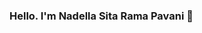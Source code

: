 ### Hello. I'm Nadella Sita Rama Pavani 👋

<!--
**PAVANINADELLA/PAVANINADELLA** is a ✨ _special_ ✨ repository because its `README.md` (this file) appears on your GitHub profile.

Here are some ideas to get you started:

- 🔭 I’m currently working as an Full-Stack Develoer Intern at Fourbrick Technology.
- 🌱 I’m currently learning more and more about Data Science.
- 👯 I’m looking to collaborate on Social Media.
- 🤔 I’m looking for help with Data Professionals.
- 💬 Ask me about anything related to Mechanical Engineering as well as Data Science.
- 📫 How to reach me: mail i'd : pavaninadella97
- 😄 Pronouns: She
- ⚡ Fun fact: Browsing and Singing.
-->
